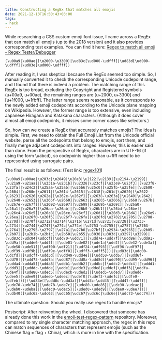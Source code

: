 ```yaml
---
title: Constructing a RegEx that matches all emojis
date: 2021-12-13T16:50:43+03:00 
tags:
- hack
---
```



While researching a CSS custom emoji font issue, I came across a RegEx that can match all emojis (up to the 2018 version) and it also provides corresponding test examples. You can find it here: [Regex to match all emoji - Regex Tester/Debugger](https://www.regextester.com/106421)

```
(\u00a9|\u00ae|[\u2000-\u3300]|\ud83c[\ud000-\udfff]|\ud83d[\ud000-\udfff]|\ud83e[\ud000-\udfff])
```

After reading it, I was skeptical because the RegEx seemed too simple. So, I manually converted it to check the corresponding Unicode codepoint range, and I found that there is indeed a problem. The matching range of this RegEx is too broad, excluding the Copyright and Registered symbols (u+00a9, u+00ae), the remaining ranges are [u+2000, u+3300] and [u+1f000, u+1fbff]. The latter range seems reasonable, as it corresponds to the newly added emoji codepoints according to the Unicode plane mapping on Wikipedia. However, the former range is too extensive, even including Japanese Hiragana and Katakana characters. (Although it does cover almost all emoji codepoints, it misses some corner cases like selectors.)

So, how can we create a RegEx that accurately matches emojis? The idea is simple. First, we need to obtain the Full Emoji List from the Unicode official website, parse all the codepoints that belong to emojis, sort them, and finally merge adjacent codepoints into ranges. However, this is easier said than done. From the perspective of RegEx, characters are in UTF-16 (if using the form \uabcd), so codepoints higher than u+ffff need to be represented using surrogate pairs.

The final result is as follows: (Test link: [regex101](https://regex101.com/r/uGUM1M/1))
```
(\u00a9|\u00ae|\u203c|\u2049|\u20e3|\u2122|\u2139|[\u2194-\u2199]|[\u21a9-\u21aa]|[\u231a-\u231b]|\u2328|\u23cf|[\u23e9-\u23f3]|[\u23f8-\u23fa]|\u24c2|[\u25aa-\u25ab]|\u25b6|\u25c0|[\u25fb-\u25fe]|[\u2600-\u2604]|\u260e|\u2611|[\u2614-\u2615]|\u2618|\u261d|\u2620|[\u2622-\u2623]|\u2626|\u262a|[\u262e-\u262f]|[\u2638-\u263a]|\u2640|\u2642|[\u2648-\u2653]|[\u265f-\u2660]|\u2663|[\u2665-\u2666]|\u2668|\u267b|[\u267e-\u267f]|[\u2692-\u2697]|\u2699|[\u269b-\u269c]|[\u26a0-\u26a1]|\u26a7|[\u26aa-\u26ab]|[\u26b0-\u26b1]|[\u26bd-\u26be]|[\u26c4-\u26c5]|\u26c8|[\u26ce-\u26cf]|\u26d1|[\u26d3-\u26d4]|[\u26e9-\u26ea]|[\u26f0-\u26f5]|[\u26f7-\u26fa]|\u26fd|\u2702|\u2705|[\u2708-\u270d]|\u270f|\u2712|\u2714|\u2716|\u271d|\u2721|\u2728|[\u2733-\u2734]|\u2744|\u2747|\u274c|\u274e|[\u2753-\u2755]|\u2757|[\u2763-\u2764]|[\u2795-\u2797]|\u27a1|\u27b0|\u27bf|[\u2934-\u2935]|[\u2b05-\u2b07]|[\u2b1b-\u2b1c]|\u2b50|\u2b55|\u3030|\u303d|\u3297|\u3299)|(\ud83c(\udc04|\udccf|[\udd70-\udd71]|[\udd7e-\udd7f]|\udd8e|[\udd91-\udd9a]|[\udde6-\uddff]|[\ude01-\ude02]|\ude1a|\ude2f|[\ude32-\ude3a]|[\ude50-\ude51]|[\udf00-\udf21]|[\udf24-\udf93]|[\udf96-\udf97]|[\udf99-\udf9b]|[\udf9e-\udff0]|[\udff3-\udff5]))|(\ud83d([\udc00-\udcfd]|[\udcff-\udd3d]|[\udd49-\udd4e]|[\udd50-\udd67]|[\udd6f-\udd70]|[\udd73-\udd7a]|\udd87|[\udd8a-\udd8d]|\udd90|[\udd95-\udd96]|[\udda4-\udda5]|\udda8|[\uddb1-\uddb2]|\uddbc|[\uddc2-\uddc4]|[\uddd1-\uddd3]|[\udddc-\uddde]|\udde1|\udde3|\udde8|\uddef|\uddf3|[\uddfa-\ude4f]|[\ude80-\udec5]|[\udecb-\uded2]|[\uded5-\uded7]|[\udedd-\udee5]|\udee9|[\udeeb-\udeec]|\udef0|[\udef3-\udefc]|[\udfe0-\udfeb]))|(\ud83e([\udd0c-\udd3a]|[\udd3c-\udd45]|[\udd47-\uddff]|[\ude70-\ude74]|[\ude78-\ude7c]|[\ude80-\ude86]|[\ude90-\udeac]|[\udeb0-\udeba]|[\udec0-\udec5]|[\uded0-\uded9]|[\udee0-\udee7]))|(\udb40([\udc62-\udc63]|\udc65|\udc67|\udc6c|\udc6e|[\udc73-\udc74]))
```

The ultimate question: Should you really use regex to handle emojis?

Postscript: After reinventing the wheel, I discovered that someone has already done this work in the [emoji-test-regex-pattern](https://github.com/mathiasbynens/emoji-test-regex-pattern) repository. Moreover, compared to my single character matching approach, the regex in this repo can match sequences of characters that represent emojis (such as the Chinese flag = flag + China), which is more in line with the specification.